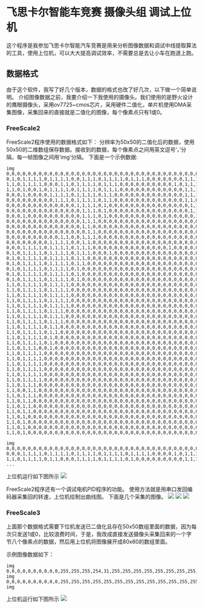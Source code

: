 # 飞思卡尔智能车竞赛 摄像头组 调试上位机

 这个程序是我参加飞思卡尔智能汽车竞赛是用来分析图像数据和调试中线提取算法的工具，使用上位机，可以大大提高调试效率，不需要总是去让小车在跑道上跑。

## 数据格式

 由于这个软件，我写了好几个版本，数据的格式也改了好几次，以下做一个简单说明。
 介绍图像数据之前，我要介绍一下我使用的摄像头。我们使用的是野火设计的鹰眼摄像头，采用ov7725~cmos芯片，采用硬件二值化，单片机使用DMA采集图像，采集回来的直接就是二值化的图像，每个像素点只有1或0。

### FreeScale2

 FreeScale2程序使用的数据格式如下：
 分辨率为50x50的二值化后的数据，使用50x50的二维数组保存数据。接收到的数据，每个像素点之间用英文逗号‘，’分隔，每一帧图像之间用‘img’分隔。
 下面是一个示例数据:

    
    img
    0,0,0,0,0,0,0,0,0,0,0,0,0,0,0,0,0,0,0,0,0,0,0,0,0,0,0,0,0,0,0,0,0,0,0,0,0,0,0,0,0,0,0,0,0,0,0,0,0,0,
    0,1,0,1,1,1,1,0,1,1,1,1,0,0,1,1,1,0,1,1,1,1,0,1,1,1,0,0,0,0,0,0,0,1,1,1,1,0,1,1,1,1,0,1,1,1,1,0,0,0,
    1,1,0,1,1,1,1,0,0,0,1,1,0,1,1,1,1,0,1,1,1,0,0,0,0,0,0,0,0,0,0,1,0,1,1,1,1,0,1,1,1,1,0,1,1,1,1,0,1,1,
    1,1,0,1,0,0,1,0,1,1,1,1,0,1,1,1,1,0,1,1,1,0,0,0,0,0,0,0,0,0,0,0,0,1,1,1,1,0,1,1,1,1,0,1,1,1,1,0,1,1,
    0,0,0,1,0,0,0,0,1,1,1,1,0,1,1,1,1,0,1,1,0,0,0,0,0,0,0,0,0,0,0,0,0,1,1,1,1,0,1,1,1,1,0,1,1,1,1,0,1,0,
    0,0,0,0,0,0,0,0,0,1,1,1,0,1,1,1,1,0,1,1,0,0,0,0,0,0,0,0,0,0,0,0,0,1,1,0,1,0,0,1,1,1,0,1,1,1,1,0,1,0,
    0,0,0,0,0,0,0,0,0,0,0,0,0,1,1,1,1,0,1,0,0,0,0,0,0,0,0,0,0,0,0,0,0,0,1,1,1,0,0,0,0,1,0,1,1,1,1,0,1,0,
    0,0,0,0,0,0,0,0,0,0,0,0,0,0,1,1,1,0,1,0,0,0,0,0,0,0,0,0,0,0,0,0,0,0,1,1,0,0,1,0,0,0,0,1,1,1,1,0,1,0,
    0,0,0,1,0,0,0,0,0,0,0,0,0,0,1,1,1,0,1,0,0,0,0,0,0,0,0,0,0,0,0,0,0,0,0,1,1,0,0,0,0,0,0,1,1,1,1,0,1,0,
    0,0,0,0,0,0,0,0,0,0,0,0,0,0,1,1,1,0,0,0,0,0,0,0,0,0,0,0,0,0,0,0,0,0,0,0,1,0,0,0,0,0,0,0,1,1,1,0,0,0,
    0,0,0,0,0,0,0,0,0,0,0,0,0,0,1,1,0,0,0,0,0,0,0,0,0,0,0,0,0,0,0,0,0,0,0,0,1,0,0,0,0,0,0,0,0,1,0,0,0,0,
    0,0,0,0,0,0,0,0,0,0,0,0,0,0,0,1,1,0,0,0,0,0,0,0,0,0,0,0,0,0,0,0,0,0,0,0,0,0,1,0,0,0,0,0,0,0,0,0,0,0,
    0,0,0,0,0,0,0,0,0,0,1,1,0,0,1,1,1,0,0,0,0,0,0,0,0,0,0,0,0,0,0,0,0,0,0,0,0,0,1,0,0,0,0,0,0,0,0,0,0,0,
    0,0,0,0,0,0,0,0,1,1,1,1,0,0,1,1,0,0,0,0,0,0,0,0,0,0,0,0,0,0,0,0,0,0,0,0,0,0,1,1,0,0,0,0,0,0,0,0,0,0,
    0,0,0,1,1,1,1,0,1,1,1,1,0,1,1,1,0,0,0,0,0,0,0,0,0,0,0,0,0,0,1,0,0,0,0,0,0,0,0,1,1,0,0,0,0,0,0,0,0,0,
    0,1,0,1,1,1,1,0,1,1,1,1,0,1,1,1,0,0,0,1,0,0,0,0,0,0,0,0,0,0,0,0,0,0,0,0,0,0,0,1,1,0,0,0,0,0,0,0,0,0,
    0,1,0,1,1,1,1,0,1,1,1,1,0,1,1,0,0,0,0,0,0,0,0,0,0,0,0,0,0,0,0,0,0,0,0,0,0,0,0,0,1,1,0,0,0,0,0,0,0,0,
    0,1,0,1,1,1,1,0,1,1,1,1,0,1,1,0,0,0,0,0,0,0,0,0,0,0,0,0,0,0,0,0,0,0,0,0,0,0,0,0,0,1,0,0,0,0,0,0,0,0,
    0,1,0,1,1,1,1,0,1,1,1,1,0,1,0,0,0,0,0,0,0,0,0,0,0,0,0,0,0,0,0,0,0,0,0,0,0,0,0,0,0,1,0,1,0,0,0,0,0,1,
    0,1,0,1,1,1,1,0,1,1,1,1,0,1,0,0,0,0,0,0,0,0,0,0,0,0,0,0,0,0,0,0,0,0,0,0,0,0,0,0,0,0,0,1,1,0,0,0,0,1,
    0,1,0,1,1,1,1,0,1,1,1,1,0,1,0,0,0,0,0,0,0,0,0,0,0,0,0,0,0,0,0,0,0,0,0,0,0,0,0,0,0,0,0,1,1,1,0,0,1,1,
    1,1,0,1,1,1,1,0,1,1,1,1,0,0,0,0,0,0,0,0,0,0,0,0,0,0,0,0,0,0,0,0,0,0,0,0,0,0,0,0,0,0,0,1,1,1,1,0,0,1,
    1,1,0,1,1,1,1,0,1,1,1,1,0,0,0,0,0,0,0,0,0,0,0,0,0,0,0,0,0,0,0,0,0,0,0,0,0,0,0,0,0,0,0,0,1,1,1,0,1,1,
    1,1,0,1,1,1,1,0,1,1,1,1,0,0,0,0,0,0,0,0,0,0,0,0,0,0,0,0,0,0,0,0,0,0,0,0,0,0,0,0,0,0,0,0,1,1,1,0,1,1,
    1,1,0,1,1,1,1,0,1,1,1,1,0,0,0,0,0,0,0,0,0,0,0,0,0,0,0,0,0,0,0,0,0,0,0,0,0,0,0,0,0,0,0,0,1,1,1,0,1,1,
    1,1,0,1,1,1,1,0,1,1,1,1,0,0,0,0,0,0,0,0,0,0,0,0,0,0,0,0,0,0,0,0,0,0,0,0,0,0,0,0,0,0,0,0,0,1,1,0,1,1,
    1,1,0,1,1,1,1,0,1,1,1,0,0,0,0,0,0,0,0,0,0,0,0,0,0,0,0,0,0,0,0,0,0,0,0,0,0,0,0,0,0,0,0,0,0,1,1,0,1,1,
    1,1,0,1,1,1,1,0,1,1,1,0,0,0,0,0,0,0,0,0,0,0,0,0,0,0,0,0,0,0,0,0,0,0,0,0,0,0,0,0,0,0,0,0,0,0,1,0,0,1,
    1,1,0,1,1,1,1,0,1,1,1,0,0,0,0,0,0,0,0,0,0,0,0,0,0,0,0,0,0,0,0,0,0,0,0,0,0,0,0,0,0,0,0,0,0,0,1,0,1,1,
    1,1,0,1,1,1,1,0,1,1,0,0,0,0,0,0,0,0,0,0,0,0,0,0,0,0,0,0,0,0,0,0,0,0,0,0,0,0,0,0,0,0,0,0,0,0,0,0,1,1,
    1,1,0,1,1,1,1,0,1,1,0,0,0,0,0,0,0,0,0,0,0,0,0,0,0,0,0,0,0,0,0,0,0,0,0,0,0,0,0,0,0,0,0,0,0,0,0,0,1,1,        
    1,1,0,1,1,1,1,0,1,0,0,0,0,0,0,0,0,0,0,0,0,0,0,0,0,0,0,0,0,0,0,0,0,0,0,0,0,0,0,0,0,0,0,0,0,0,0,0,1,1,
    1,1,0,1,1,1,1,0,1,0,0,0,0,0,0,0,0,0,0,0,0,0,0,0,0,0,0,0,0,0,0,0,0,0,0,0,0,0,0,0,0,0,0,0,0,0,0,0,0,1,
    1,1,0,1,1,1,0,0,1,0,0,0,0,0,0,0,0,0,0,0,0,0,0,0,0,0,0,0,0,0,0,0,0,0,0,0,0,0,0,0,0,0,0,0,0,0,0,0,0,1,
    1,1,0,1,1,1,1,0,0,0,0,0,0,0,0,0,0,0,0,0,0,0,0,0,0,0,0,0,0,0,0,0,0,0,0,0,0,0,0,0,0,0,0,0,0,0,0,0,0,1,
    1,1,0,1,1,1,1,0,0,0,0,0,0,0,0,0,0,0,0,0,0,0,0,0,0,0,0,0,0,0,0,0,0,0,0,0,0,0,0,0,0,0,0,0,0,0,0,0,0,1,
    1,1,0,1,1,1,1,0,0,0,0,0,0,0,0,0,0,0,0,0,0,0,0,0,0,0,0,0,0,0,0,0,0,0,0,0,0,0,0,0,0,0,0,0,0,0,0,0,0,1,
    1,1,0,1,1,1,1,0,0,0,0,0,0,0,0,0,0,0,0,0,0,0,0,0,0,0,0,0,0,0,0,0,0,0,0,0,0,0,0,0,0,0,0,0,0,0,0,0,0,1,
    1,1,0,1,1,1,1,0,0,0,0,0,0,0,0,0,0,0,0,0,0,0,0,0,0,0,0,0,0,0,0,0,0,0,0,0,0,0,0,0,0,0,0,0,0,0,0,0,0,1,
    1,1,0,1,1,1,1,0,0,0,0,0,0,0,0,0,0,0,0,0,0,0,0,0,0,0,0,0,0,0,0,0,0,0,0,0,0,0,0,0,0,0,0,0,0,0,0,0,0,1,
    1,1,0,1,1,1,0,0,0,0,0,0,0,0,0,0,0,0,0,0,0,0,0,0,0,0,0,0,0,0,0,0,0,0,0,0,0,0,0,0,0,0,0,0,0,0,0,0,0,1,
    1,1,0,0,1,1,0,0,0,0,0,0,0,0,0,0,0,0,0,0,0,0,0,0,0,0,0,0,0,0,0,0,0,0,0,0,0,0,0,0,0,0,0,0,0,0,0,0,0,1,
    1,1,0,1,1,1,0,0,0,0,0,0,0,0,0,0,0,0,0,0,0,0,0,0,0,0,0,0,0,0,0,0,0,0,0,0,0,0,0,0,0,0,0,0,0,0,0,0,0,1,
    1,1,0,1,1,0,0,0,0,0,0,0,0,0,0,0,0,0,0,0,0,0,0,0,0,0,0,0,0,0,0,0,0,0,0,0,0,0,0,0,0,0,0,0,0,0,0,0,0,1,
    1,1,0,1,1,0,0,0,0,0,0,0,0,0,0,0,0,0,0,0,0,0,0,0,0,0,0,0,0,0,0,0,0,0,0,0,0,0,0,0,0,0,0,0,0,0,0,0,0,1,
    1,1,0,1,1,0,0,0,0,0,0,0,0,0,0,0,0,0,0,0,0,0,0,0,0,0,0,0,0,0,0,0,0,0,0,0,0,0,0,0,0,0,0,0,0,0,0,0,0,1,
    1,1,0,1,0,0,0,0,0,0,0,0,0,0,0,0,0,0,0,0,0,0,0,0,0,0,0,0,0,0,0,0,0,0,0,0,0,0,0,0,0,0,0,0,0,0,0,0,0,1,
    1,1,0,1,0,0,0,0,0,0,0,0,0,0,0,0,0,0,0,0,0,0,0,0,0,0,0,0,0,0,0,0,0,0,0,0,0,0,0,0,0,0,0,0,0,0,0,0,0,1,
    1,1,0,1,0,0,0,0,0,0,0,0,0,0,0,0,0,0,0,0,0,0,0,0,0,0,0,0,0,0,0,0,0,0,0,0,0,0,0,0,0,0,0,0,0,0,0,0,0,0,
    1,1,0,1,0,0,0,0,0,0,0,0,0,0,0,0,0,0,0,0,0,0,0,0,0,0,0,0,0,0,0,0,0,0,0,0,0,0,0,0,0,0,0,0,0,0,0,0,0,0,

    img
    0,0,0,0,0,0,0,0,0,0,0,0,0,0,0,0,0,0,0,0,0,0,0,0,0,0,0,0,0,0,0,0,0,0,0,0,0,0,0,0,0,0,0,0,0,0,0,0,0,0,
    0,0,0,1,1,1,1,0,1,1,1,1,0,1,1,1,1,0,1,1,1,1,0,1,1,1,1,0,0,0,0,1,0,1,1,1,1,0,1,1,1,1,0,1,1,1,1,0,0,0,
    1,1,0,1,1,1,1,0,1,1,0,0,0,1,1,1,1,0,1,1,1,1,0,1,0,0,0,0,0,0,0,0,0,1,1,1,1,0,1,1,1,1,0,1,1,1,1,0,1,1,
    ...


上位机运行如下图所示
![](http://andyhuzhill.github.io/images/freescale/FreeScale2.png)

FreeScale2程序还有一个调试电机PID程序的功能。
使用方法就是用串口发回编码器采集回的转速，上位机绘制出曲线图。
下面是几个采集的图像。
![](http://andyhuzhill.github.io/images/freescale/pidchaotiao.jpg)
![](http://andyhuzhill.github.io/images/freescale/pidwending.jpg)
![](http://andyhuzhill.github.io/images/freescale/pidzhengdang.jpg)
### FreeScale3

上面那个数据格式需要下位机发送已二值化且存在50x50数组里面的数据，因为每次只发送1或0，比较浪费时间，于是，我改成直接发送摄像头采集回来的一个字节八个像素点的数据，然后用上位机将图像展开成80x60的数组里面。

 示例图像数据如下：
 
    img
    0,0,0,0,0,0,0,0,0,0,255,255,255,254,31,255,255,255,255,255,255,255,255,248,63,255,255,255,1,255,255,255,255,255,255,254,14,0,0,7,255,255,255,255,240,0,0,0,0,0,255,255,255,255,0,0,0,0,0,0,255,255,255,240,0,0,0,0,7,255,255,255,255,128,0,0,255,255,255,255,255,255,254,0,0,31,255,255,255,255,255,255,248,0,0,127,255,255,255,248,255,255,240,0,0,255,255,255,255,240,255,255,192,0,0,255,255,255,255,240,255,255,128,0,0,255,255,255,255,240,255,255,0,0,0,255,255,255,255,248,255,254,0,0,0,127,255,255,255,248,255,252,0,0,0,63,255,255,255,252,255,252,0,0,0,15,255,255,255,254,255,248,0,0,0,3,255,255,255,255,255,248,0,0,0,0,255,255,255,255,255,248,0,0,0,0,31,255,255,255,255,240,0,0,0,0,7,253,255,255,255,240,0,0,0,0,3,253,255,255,255,240,0,0,0,0,0,255,255,255,255,240,0,0,0,0,0,63,255,255,255,248,0,0,0,0,0,31,255,255,255,248,0,0,0,0,0,7,255,255,255,248,0,0,0,0,0,3,255,255,255,252,0,0,0,0,0,1,255,255,255,252,0,0,0,0,0,0,255,255,255,254,0,0,0,0,0,0,127,255,255,255,0,0,0,0,0,0,63,255,255,255,0,0,0,0,0,0,31,255,255,255,128,0,0,0,0,0,15,255,255,255,192,0,0,0,0,0,7,255,255,255,192,0,0,0,0,0,3,255,255,255,224,0,0,0,0,0,1,255,255,255,224,0,0,0,0,0,0,255,255,255,240,0,0,0,0,0,0,255,255,255,240,0,0,0,0,0,0,127,255,255,240,0,0,0,0,0,0,63,255,255,240,0,0,0,0,0,0,63,255,255,240,0,0,0,0,0,0,31,255,255,248,0,0,0,0,0,0,15,255,255,248,0,0,0,0,0,0,15,255,255,248,0,0,0,0,0,0,7,255,255,248,0,0,0,0,0,0,7,255,255,248,0,0,0,0,0,0,3,255,255,240,0,0,0,0,0,0,3,255,255,240,0,0,0,0,0,0,1,255,255,240,0,0,0,0,0,0,1,255,255,240,0,0,0,0,0,0,1,255,255,240,0,0,0,0,0,0,0,255,255,224,0,0,0,0,0,0,0,255,255,224,0,0,0,0,0,0,0,255,255,224,0,0,0,0,0,0,0,255,255,224,0,0,0,0,0,0,0,255,255,224,0,0,0,0,0,0,0,255,255,192,0,0,0,0,0,0,0,255,255,192,0,0,0,0,0,0,0,255,255,192,0,0,0,0,0,0,0,
    img
    0,0,0,0,0,0,0,0,0,0,255,255,255,255,255,255,255,255,255,255,255,255,255,248,31,255,255,255,255,255,255,255,255,255,255,255,255,248,0,63,255,255,255,255,254,0,0,0,0,0,255,255,255,255,192,0,0,0,0,0,255,255,255,252,0,0,0,0,1,255,255,255,255,224,0,0,0,0,31,255,255,255,255,0,0,7,255,255,255,255,255,255,252,0,0,15,255,255,255,255,255,255,248,0,0,127,255,255,255,248,255,255,224,0,0,255,255,255,255,248,255,255,192,0,0,255,255,255,255,248,255,255,128,0,0,255,255,255,255,248,255,255,0,0,0,255,255,255,255,248,255,254,0,0,0,127,255,255,255,252,255,252,0,0,0,63,255,255,255,254,255,248,0,0,0,31,255,255,255,254,255,248,0,0,0,7,255,255,255,255,255,240,0,0,0,1,255,255,255,255,255,240,0,0,0,0,127,255,255,255,255,240,0,0,0,0,31,253,255,255,255,224,0,0,0,0,7,255,255,255,255,224,0,0,0,0,1,255,255,255,255,224,0,0,0,0,0,127,255,255,255,240,0,0,0,0,0,63,255,255,255,240,0,0,0,0,0,15,255,255,255,240,0,0,0,0,0,7,255,255,255,240,0,0,0,0,0,3,255,255,255,248,0,0,0,0,0,0,255,255,255,248,0,0,0,0,0,0,127,255,255,252,0,0,0,0,0,0,63,255,255,252,0,0,0,0,0,0,31,255,255,254,0,0,0,0,0,0,15,255,255,255,0,0,0,0,0,0,7,255,255,255,0,0,0,0,0,0,3,255,255,255,128,0,0,0,0,0,1,255,255,255,192,0,0,0,0,0,1,255,255,255,192,0,0,0,0,0,0,255,255,255,192,0,0,0,0,0,0,127,255,255,224,0,0,0,0,0,0,63,255,255,224,0,0,0,0,0,0,63,255,255,224,0,0,0,0,0,0,31,255,255,224,0,0,0,0,0,0,31,255,254,240,0,0,0,0,0,0,15,255,255,240,0,0,0,0,0,0,7,255,255,240,0,0,0,0,0,0,7,255,255,240,0,0,0,0,0,0,3,255,255,240,0,0,0,0,0,0,3,255,255,240,0,0,0,0,0,0,1,255,255,240,0,0,0,0,0,0,1,255,255,240,0,0,0,0,0,0,0,255,255,240,0,0,0,0,0,0,0,255,255,224,0,0,0,0,0,0,0,255,255,224,0,0,0,0,0,0,0,255,255,224,0,0,0,0,0,0,0,255,255,224,0,0,0,0,0,0,0,255,255,224,0,0,0,0,0,0,0,255,255,192,0,0,0,0,0,0,0,255,255,192,0,0,0,0,0,0,0,
    img
 
上位机运行如下图所示
![](http://andyhuzhill.github.io/images/freescale/FreeScale3.png)
